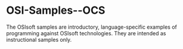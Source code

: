 # OSI-Samples--OCS
The OSIsoft samples are introductory, language-specific examples of programming against OSIsoft technologies. They are intended as instructional samples only.
